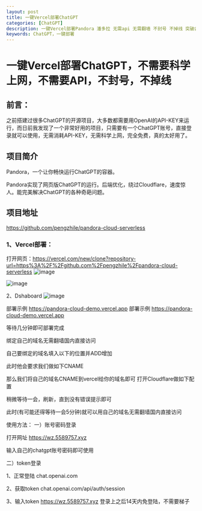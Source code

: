```yaml
---
layout: post
title: 一键Vercel部署ChatGPT
categories: [ChatGPT]
description: 一键Vercel部署Pandora 潘多拉 无需api 无需翻墙 不封号 不掉线 突破各种限制 完全免费稳定的使用ChatGPT
keywords: ChatGPT，一键部署
---
```


# 一键Vercel部署ChatGPT，不需要科学上网，不需要API，不封号，不掉线

## 前言：

之前搭建过很多ChatGPT的开源项目，大多数都需要用OpenAI的API-KEY来运行，而日前我发现了一个非常好用的项目，只需要有一个ChatGPT账号，直接登录就可以使用，无需消耗API-KEY，无需科学上网，完全免费，真的太好用了。

## 项目简介

Pandora，一个让你畅快运行ChatGPT的容器。

Pandora实现了网页版ChatGPT的运行。后端优化，绕过Cloudflare，速度惊人。能完美解决ChatGPT的各种奇葩问题。

## 项目地址

https://github.com/pengzhile/pandora-cloud-serverless

### 1、Vercel部署：

打开网页：https://vercel.com/new/clone?repository-url=https%3A%2F%2Fgithub.com%2Fpengzhile%2Fpandora-cloud-serverless
![image](https://github.com/weakchen007/aiwv.github.io/assets/58799395/cd37afc6-7170-45a2-bf86-fe05ec81b0ec)

![image](https://github.com/weakchen007/aiwv.github.io/assets/58799395/917546e7-6a94-49be-bc33-fd40102ac2ad)

2、Dshaboard
![image](https://github.com/weakchen007/aiwv.github.io/assets/58799395/f91cec71-bb31-4ea4-9eca-1592dad581a8)



部署示例 https://pandora-cloud-demo.vercel.app
部署示例 https://pandora-cloud-demo.vercel.app










等待几分钟即可部署完成







绑定自己的域名无需翻墙国内直接访问





自己要绑定的域名填入以下的位置并ADD增加




此时他会要求我们做如下CNAME




那么我们将自己的域名CNAME到vercel给你的域名即可
打开Cloudflare做如下配置




稍微等待一会，刷新，直到没有错误提示即可




此时(有可能还得等待一会5分钟)就可以用自己的域名无需翻墙国内直接访问

使用方法：
一）账号密码登录

打开网址  https://wz.5589757.xyz

输入自己的chatgpt账号密码即可使用





二）token登录

1、正常登陆  chat.openai.com 

2、获取token    chat.openai.com/api/auth/session 

3、输入token     https://wz.5589757.xyz    登录上之后14天内免登陆，不需要梯子

